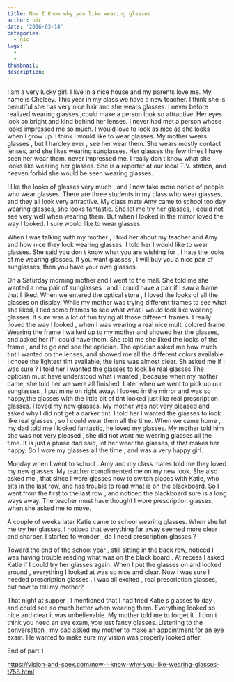 ```yaml
---
title: Now I Know why you like wearing glasses.
author: nic
date: '2016-03-14'
categories:
  - nic
tags:
  - 
  - 
thumbnail: 
description: 
---
```


I am  a very lucky girl.
I live in a nice house and my parents love me.
My name is Chelsey.
This year in my class we have a new teacher. 
I think she is beautiful,she has very nice hair and she wears glasses.
I never before realized wearing glasses ,could make a person look so attractive.
Her eyes look so bright and kind behind her lenses.
I never had met a person whose looks impressed me so much.
I would love to look as nice as she looks when I grow up.
I think I would like to wear glasses.
My mother wears glasses , but I hardley ever , see her wear them.
She wears mostly contact lenses, and she likes wearing sunglasses.
Her glasses the few times I have seen her wear them, never impressed me.
I really don t know what she looks like wearing her glasses.
She is a reporter at our local T.V. station, and heaven forbid she would be seen wearing glasses.

I like the looks of glasses very much , and I now take more notice of people who  wear glasses.
There are three students in my class who wear glasses, and they all look very attractive.
My class mate Amy came to school too day wearing glasses, she looks fantastic.
She let me try her glasses, I could not see very well when wearing them.
But when I looked in the mirror loved the way I looked.
I sure would like to wear glasses.

When I was talking with my mother , I told her about my teacher and Amy and how nice they look wearing glasses.
I told her I would like to wear glasses.
She said you don t know what you are wishing for ,
I hate the looks of me wearing glasses.
If you want glasses , I will buy you a nice pair of sunglasses, then you have your own glasses.

On a Saturday morning mother and I went to the mall.
She told me she wanted a new pair of sunglasses , and I could have a pair if I saw a frame that I liked.
When we  entered the optical store , I loved the looks of all the glasses on display.
While my mother was trying different frames to see what she liked,
I tied some frames to see what what I would look like wearing glasses.
It sure was a lot of fun trying all those different frames.
I really ;loved the way I looked , when I was wearing a real nice multi colored frame.
Wearing the frame I walked up to my mother and showed her the glasses, and asked her if I could have them.
She told me she liked the looks of the frame , and to go and see the optician.
The optician asked me how much tint I wanted on the lenses, and showed me all the different colors available.
I chose the lightest tint available, the lens was almost clear.
Sh asked me if I was sure ?
I told her I wanted the glasses to look lie real glasses
The optician must have understood what i wanted , because when my mother came, she told her we were all finished.
Later when we went to pick up our sunglasses , I put mine on right away.
I looked in the mirror and was so happy,the glasses with the little bit of tint looked just like real prescription glasses.
I loved my new glasses.
My mother was not very pleased and asked why I did not get a darker tint.
I told her I wanted the glasses to look like real glasses , so I could wear them all the time.
When we came home , my dad told me I looked fantastic, he loved my glasses.
My mother told him she was not very pleased , she did not want me wearing glasses all the time.
It is just a phase dad said, let her wear the glasses, if that makes  her happy.
So I wore my glasses all the time , and was a very happy girl.

Monday when I went to school . Amy and my class mates told me they loved my new glasses.
My teacher complimented me on my new look.
She also asked me , that since I wore glasses now to switch places with Katie,
who sits in the last row, and has trouble to read what is on the blackboard.
So I went from the first to the last row , and noticed the blackboard sure is a long ways away.
The teacher must have thought I wore prescription glasses, when she asked me to move.


A couple of weeks later Katie came to school wearing glasses.
When she let me try her glasses, I noticed that everything far away seemed more clear and sharper.
I started to wonder , do I need prescription glasses ?

Toward the end of the school year , still sitting in the back row, noticed I was having trouble  reading what was on the black board .
At recess I asked Katie if I could try her glasses again.
When I put the glasses on and looked around , everything I looked at was so nice and clear.
Now I was sure I needed prescription glasses .
I was all excited , real prescription glasses, but how to tell my mother?

That night at supper , I mentioned that I had tried Katie s glasses to day , and could see so much better when wearing them.
Everything looked so nice and clear it was unbelievable.
My mother told me to forget it , I don t think you need an eye exam, you just fancy glasses.
Listening to the conversation , my dad asked my mother to make an appointment for an eye exam.
He wanted to make sure my vision was properly looked after.

End of part 1

https://vision-and-spex.com/now-i-know-why-you-like-wearing-glasses-t758.html
